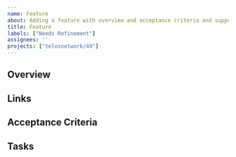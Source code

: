 ```yaml
---
name: Feature
about: Adding a feature with overview and acceptance criteria and supporting information.
title: Feature
labels: ["Needs Refinement"]
assignees: ''
projects: ["telosnetwork/49"]
---
```


## Overview

## Links

## Acceptance Criteria

## Tasks

